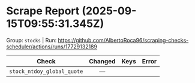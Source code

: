 # Scrape Report (2025-09-15T09:55:31.345Z)

Group: `stocks`  |  Run: https://github.com/AlbertoRoca96/scraping-checks-scheduler/actions/runs/17729132189

| Check | Changed | Keys | Error |
|---|:---:|:--|:--|
| `stock_ntdoy_global_quote` | — |  |  |
